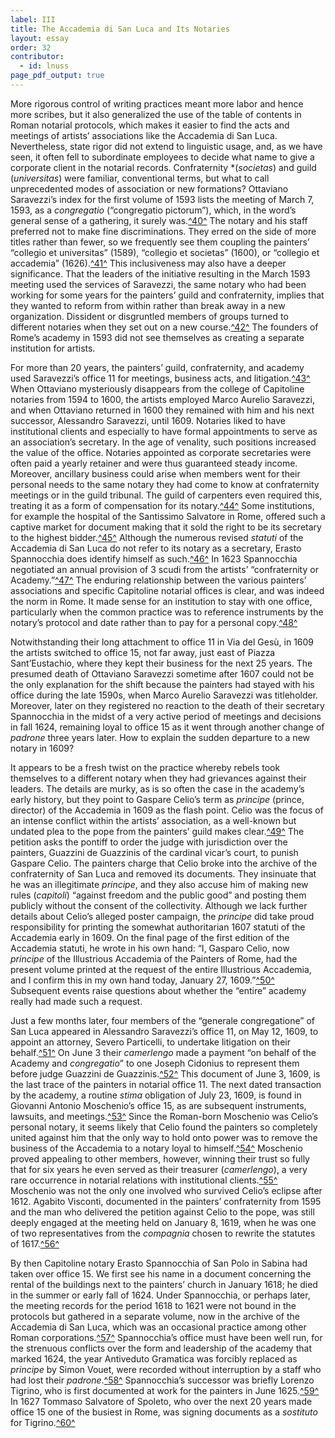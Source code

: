 ```yaml
---
label: III
title: The Accademia di San Luca and Its Notaries
layout: essay
order: 32
contributor:
  - id: lnuss
page_pdf_output: true
---
```

More rigorous control of writing practices meant more labor and hence more scribes, but it also generalized the use of the table of contents in Roman notarial protocols, which makes it easier to find the acts and meetings of artists’ associations like the Accademia di San Luca. Nevertheless, state rigor did not extend to linguistic usage, and, as we have seen, it often fell to subordinate employees to decide what name to give a corporate client in the notarial records. Confraternity *(*societas*) and guild (*universitas*) were familiar, conventional terms, but what to call unprecedented modes of association or new formations? Ottaviano Saravezzi’s index for the first volume of 1593 lists the meeting of March 7, 1593, as a *congregatio* (“congregatio pictorum”), which, in the word’s general sense of a gathering, it surely was.[^40^](/endnotes/#note-40) The notary and his staff preferred not to make fine discriminations. They erred on the side of more titles rather than fewer, so we frequently see them coupling the painters’ “collegio et universitas” (1589), “collegio et societas” (1600), or “collegio et accademia” (1626).[^41^](/endnotes/#note-41) This inclusiveness may also have a deeper significance. That the leaders of the initiative resulting in the March 1593 meeting used the services of Saravezzi, the same notary who had been working for some years for the painters’ guild and confraternity, implies that they wanted to reform from within rather than break away in a new organization. Dissident or disgruntled members of groups turned to different notaries when they set out on a new course.[^42^](/endnotes/#note-42) The founders of Rome’s academy in 1593 did not see themselves as creating a separate institution for artists.

For more than 20 years, the painters’ guild, confraternity, and academy used Saravezzi’s office 11 for meetings, business acts, and litigation.[^43^](/endnotes/#note-43) When Ottaviano mysteriously disappears from the college of Capitoline notaries from 1594 to 1600, the artists employed Marco Aurelio Saravezzi, and when Ottaviano returned in 1600 they remained with him and his next successor, Alessandro Saravezzi, until 1609. Notaries liked to have institutional clients and especially to have formal appointments to serve as an association’s secretary. In the age of venality, such positions increased the value of the office. Notaries appointed as corporate secretaries were often paid a yearly retainer and were thus guaranteed steady income. Moreover, ancillary business could arise when members went for their personal needs to the same notary they had come to know at confraternity meetings or in the guild tribunal. The guild of carpenters even required this, treating it as a form of compensation for its notary.[^44^](/endnotes/#note-44) Some institutions, for example the hospital of the Santissimo Salvatore in Rome, offered such a captive market for document making that it sold the right to be its secretary to the highest bidder.[^45^](/endnotes/#note-45) Although the numerous revised *statuti* of the Accademia di San Luca do not refer to its notary as a secretary, Erasto Spannocchia does identify himself as such.[^46^](/endnotes/#note-46) In 1623 Spannocchia negotiated an annual provision of 3 scudi from the artists’ “confraternity or Academy.”[^47^](/endnotes/#note-47) The enduring relationship between the various painters’ associations and specific Capitoline notarial offices is clear, and was indeed the norm in Rome. It made sense for an institution to stay with one office, particularly when the common practice was to reference instruments by the notary’s protocol and date rather than to pay for a personal copy.[^48^](/endnotes/#note-48)

Notwithstanding their long attachment to office 11 in Via del Gesù, in 1609 the artists switched to office 15, not far away, just east of Piazza Sant’Eustachio, where they kept their business for the next 25 years. The presumed death of Ottaviano Saravezzi sometime after 1607 could not be the only explanation for the shift because the painters had stayed with his office during the late 1590s, when Marco Aurelio Saravezzi was titleholder. Moreover, later on they registered no reaction to the death of their secretary Spannocchia in the midst of a very active period of meetings and decisions in fall 1624, remaining loyal to office 15 as it went through another change of *padrone* three years later. How to explain the sudden departure to a new notary in 1609?

It appears to be a fresh twist on the practice whereby rebels took themselves to a different notary when they had grievances against their leaders. The details are murky, as is so often the case in the academy’s early history, but they point to Gaspare Celio’s term as *principe* (prince, director) of the Accademia in 1609 as the flash point. Celio was the focus of an intense conflict within the artists’ association, as a well-known but undated plea to the pope from the painters’ guild makes clear.[^49^](/endnotes/#note-49) The petition asks the pontiff to order the judge with jurisdiction over the painters, Guazzini de Guazzinis of the cardinal vicar’s court, to punish Gaspare Celio. The painters charge that Celio broke into the archive of the confraternity of San Luca and removed its documents. They insinuate that he was an illegitimate *principe*, and they also accuse him of making new rules (*capitoli*) “against freedom and the public good” and posting them publicly without the consent of the collectivity. Although we lack further details about Celio’s alleged poster campaign, the *principe* did take proud responsibility for printing the somewhat authoritarian 1607 statuti of the Accademia early in 1609. On the final page of the first edition of the Accademia statuti, he wrote in his own hand: “I, Gasparo Celio, now *principe* of the Illustrious Accademia of the Painters of Rome, had the present volume printed at the request of the entire Illustrious Accademia, and I confirm this in my own hand today, January 27, 1609.”[^50^](/endnotes/#note-50) Subsequent events raise questions about whether the “entire” academy really had made such a request.

Just a few months later, four members of the “generale congregatione” of San Luca appeared in Alessandro Saravezzi’s office 11, on May 12, 1609, to appoint an attorney, Severo Particelli, to undertake litigation on their behalf.[^51^](/endnotes/#note-51) On June 3 their *camerlengo* made a payment “on behalf of the Academy and *congregatio*” to one Joseph Cidonius to represent them before judge Guazzini de Guazzinis.[^52^](/endnotes/#note-52) This document of June 3, 1609, is the last trace of the painters in notarial office 11. The next dated transaction by the academy, a routine *stima* obligation of July 23, 1609, is found in Giovanni Antonio Moschenio’s office 15, as are subsequent instruments, lawsuits, and meetings.[^53^](/endnotes/#note-53) Since the Roman-born Moschenio was Celio’s personal notary, it seems likely that Celio found the painters so completely united against him that the only way to hold onto power was to remove the business of the Accademia to a notary loyal to himself.[^54^](/endnotes/#note-54) Moschenio proved appealing to other members, however, winning their trust so fully that for six years he even served as their treasurer (*camerlengo*), a very rare occurrence in notarial relations with institutional clients.[^55^](/endnotes/#note-55) Moschenio was not the only one involved who survived Celio’s eclipse after 1612. Agabito Visconti, documented in the painters’ confraternity from 1595 and the man who delivered the petition against Celio to the pope, was still deeply engaged at the meeting held on January 8, 1619, when he was one of two representatives from the *compagnia* chosen to rewrite the statutes of 1617.[^56^](/endnotes/#note-56)

By then Capitoline notary Erasto Spannocchia of San Polo in Sabina had taken over office 15. We first see his name in a document concerning the rental of the buildings next to the painters’ church in January 1618; he died in the summer or early fall of 1624. Under Spannocchia, or perhaps later, the meeting records for the period 1618 to 1621 were not bound in the protocols but gathered in a separate volume, now in the archive of the Accademia di San Luca, which was an occasional practice among other Roman corporations.[^57^](/endnotes/#note-57) Spannocchia’s office must have been well run, for the strenuous conflicts over the form and leadership of the academy that marked 1624, the year Antiveduto Gramatica was forcibly replaced as *principe* by Simon Vouet, were recorded without interruption by a staff who had lost their *padrone*.[^58^](/endnotes/#note-58) Spannocchia’s successor was briefly Lorenzo Tigrino, who is first documented at work for the painters in June 1625.[^59^](/endnotes/#note-59) In 1627 Tommaso Salvatore of Spoleto, who over the next 20 years made office 15 one of the busiest in Rome, was signing documents as a *sostituto* for Tigrino.[^60^](/endnotes/#note-60)
